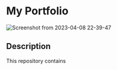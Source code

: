 # My Portfolio

![Screenshot from 2023-04-08 22-39-47](https://user-images.githubusercontent.com/95311883/230745487-c8a0d666-7d8e-4828-adde-743d0529da36.png)

## Description
This repository contains 
